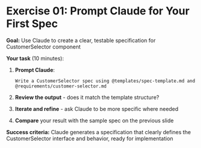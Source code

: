 # Exercise 01: Prompt Claude for Your First Spec

**Goal:** Use Claude to create a clear, testable specification for CustomerSelector component

**Your task** (10 minutes):

1. **Prompt Claude**:

   ```
   Write a CustomerSelector spec using @templates/spec-template.md and @requirements/customer-selector.md
   ```

2. **Review the output** - does it match the template structure?

3. **Iterate and refine** - ask Claude to be more specific where needed

4. **Compare** your result with the sample spec on the previous slide

**Success criteria:** Claude generates a specification that clearly defines the CustomerSelector interface and behavior, ready for implementation
